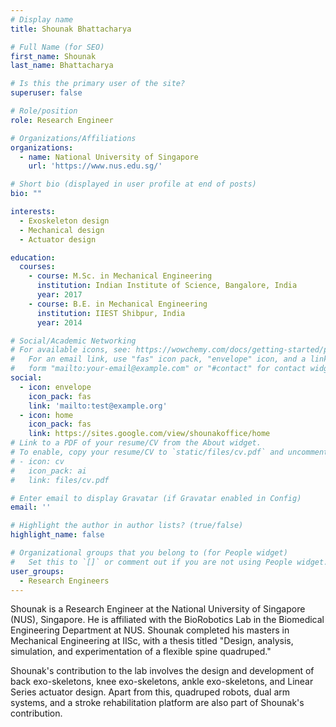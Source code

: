 ```yaml
---
# Display name
title: Shounak Bhattacharya

# Full Name (for SEO)
first_name: Shounak
last_name: Bhattacharya

# Is this the primary user of the site?
superuser: false

# Role/position
role: Research Engineer

# Organizations/Affiliations
organizations:
  - name: National University of Singapore
    url: 'https://www.nus.edu.sg/'

# Short bio (displayed in user profile at end of posts)
bio: ""

interests:
  - Exoskeleton design
  - Mechanical design
  - Actuator design

education:
  courses:
    - course: M.Sc. in Mechanical Engineering
      institution: Indian Institute of Science, Bangalore, India
      year: 2017
    - course: B.E. in Mechanical Engineering
      institution: IIEST Shibpur, India
      year: 2014

# Social/Academic Networking
# For available icons, see: https://wowchemy.com/docs/getting-started/page-builder/#icons
#   For an email link, use "fas" icon pack, "envelope" icon, and a link in the
#   form "mailto:your-email@example.com" or "#contact" for contact widget.
social:
  - icon: envelope
    icon_pack: fas
    link: 'mailto:test@example.org'
  - icon: home
    icon_pack: fas
    link: https://sites.google.com/view/shounakoffice/home
# Link to a PDF of your resume/CV from the About widget.
# To enable, copy your resume/CV to `static/files/cv.pdf` and uncomment the lines below.
# - icon: cv
#   icon_pack: ai
#   link: files/cv.pdf

# Enter email to display Gravatar (if Gravatar enabled in Config)
email: ''

# Highlight the author in author lists? (true/false)
highlight_name: false

# Organizational groups that you belong to (for People widget)
#   Set this to `[]` or comment out if you are not using People widget.
user_groups:
  - Research Engineers
---
```


Shounak is a Research Engineer at the National University of Singapore (NUS), Singapore. He is affiliated with the BioRobotics Lab in the Biomedical Engineering Department at NUS. Shounak completed his masters in Mechanical Engineering at IISc, with a thesis titled "Design, analysis, simulation, and experimentation of a flexible spine quadruped."

Shounak's contribution to the lab involves the design and development of back exo-skeletons, knee exo-skeletons, ankle exo-skeletons, and Linear Series actuator design. Apart from this, quadruped robots, dual arm systems, and a stroke rehabilitation platform are also part of Shounak's contribution.

